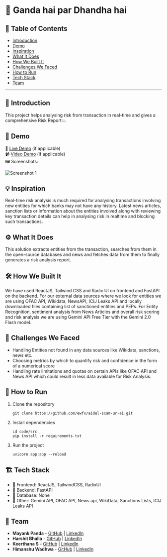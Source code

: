 # 🚀 Ganda hai par Dhandha hai

## 📌 Table of Contents
- [Introduction](#introduction)
- [Demo](#demo)
- [Inspiration](#inspiration)
- [What It Does](#what-it-does)
- [How We Built It](#how-we-built-it)
- [Challenges We Faced](#challenges-we-faced)
- [How to Run](#how-to-run)
- [Tech Stack](#tech-stack)
- [Team](#team)

---

## 🎯 Introduction
This project helps analysing risk from transaction in real-time and gives a comprehensive Risk Report💥.

## 🎥 Demo
🔗 [Live Demo](#) (if applicable)  
📹 [Video Demo](#) (if applicable)  
🖼️ Screenshots:

![Screenshot 1](link-to-image)

## 💡 Inspiration
Real-time risk analysis is much required for analysing transactions involving new entities for which banks may not have any history. Latest news articles, sanction lists or information about the entities involved along with reviewing key transaction details can help in analysing risk in realtime and blocking such transactions.

## ⚙️ What It Does
This solution extracts entities from the transaction, searches from them in the open-source databases and news and fetches data from them to finally generates a risk analysis report.

## 🛠️ How We Built It
We have used ReactJS, Tailwind CSS and Radix UI on frontend and FastAPI on the backend. For our external data sources where we look for entities we are using OFAC API, Wikidata, NewsAPI, ICIJ Leaks API and locally downloaded files containing list of sanctioned entities and PEPs. For Entity Recognition, sentiment analysis from News Articles and overall risk scoring and risk analysis we are using Gemini API Free Tier with the Gemini 2.0 Flash model.

## 🚧 Challenges We Faced
- Handling Entities not found in any data sources like Wikidata, sanctions, news etc.
- Choosing metrics by which to quantify risk and confidence in the form of a numerical score
- Handling rate limitations and quotas on certain APIs like OFAC API and News API which could result in less data available for Risk Analysis.

## 🏃 How to Run
1. Clone the repository  
   ```
   git clone https://github.com/ewfx/aidel-scam-ur-ai.git
   ```
2. Install dependencies  
   ```
   cd code/src
   pip install -r requirements.txt
   ```
3. Run the project  
   ```
   uvicorn app:app --reload
   ```

## 🏗️ Tech Stack
- 🔹 Frontend: ReactJS, TailwindCSS, RadixUI
- 🔹 Backend:  FastAPI
- 🔹 Database: None
- 🔹 Other: Gemini API, OFAC API, News api, WikiData, Sanctions Lists, ICIJ Leaks API

## 👥 Team
- **Mayank Panda** - [GitHub](https://github.com/MayankPanda) | [LinkedIn](#)
- **Harshit Bhalla** - [GitHub](https://github.com/aspirin01) | [LinkedIn](#)
- **Keerthana S** - [GitHub](https://github.com/keerth02) | [LinkedIn](#)
- **Himanshu Wadhwa** - [GitHub](https://github.com/ninjacode01) | [LinkedIn](#)
